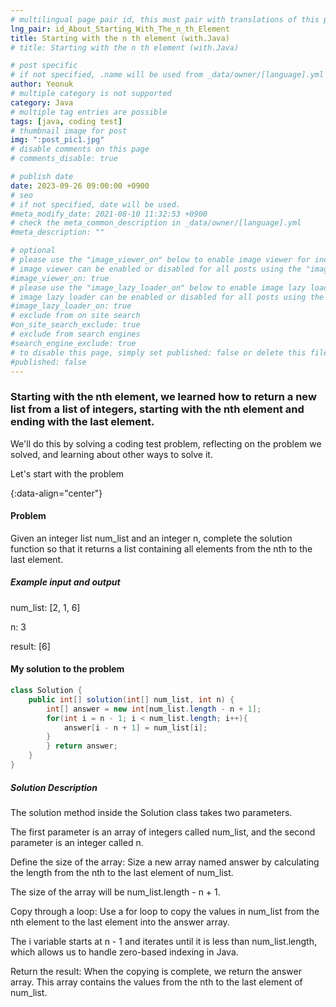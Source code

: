 ```yaml
---
# multilingual page pair id, this must pair with translations of this page. (This name must be unique)
lng_pair: id_About_Starting_With_The_n_th_Element
title: Starting with the n th element (with.Java)
# title: Starting with the n th element (with.Java)

# post specific
# if not specified, .name will be used from _data/owner/[language].yml
author: Yeonuk
# multiple category is not supported
category: Java
# multiple tag entries are possible
tags: [java, coding test]
# thumbnail image for post
img: ":post_pic1.jpg"
# disable comments on this page
# comments_disable: true

# publish date
date: 2023-09-26 09:00:00 +0900
# seo
# if not specified, date will be used.
#meta_modify_date: 2021-08-10 11:32:53 +0900
# check the meta_common_description in _data/owner/[language].yml
#meta_description: ""

# optional
# please use the "image_viewer_on" below to enable image viewer for individual pages or posts (_posts/ or [language]/_posts folders).
# image viewer can be enabled or disabled for all posts using the "image_viewer_posts: true" setting in _data/conf/main.yml.
#image_viewer_on: true
# please use the "image_lazy_loader_on" below to enable image lazy loader for individual pages or posts (_posts/ or [language]/_posts folders).
# image lazy loader can be enabled or disabled for all posts using the "image_lazy_loader_posts: true" setting in _data/conf/main.yml.
#image_lazy_loader_on: true
# exclude from on site search
#on_site_search_exclude: true
# exclude from search engines
#search_engine_exclude: true
# to disable this page, simply set published: false or delete this file
#published: false
---
```


<!-- outline-start -->

### Starting with the nth element, we learned how to return a new list from a list of integers, starting with the nth element and ending with the last element.

We'll do this by solving a coding test problem, reflecting on the problem we solved, and learning about other ways to solve it.

Let's start with the problem

{:data-align="center"}

<!-- outline-end -->

#### Problem

Given an integer list num_list and an integer n, complete the solution function so that it returns a list containing all elements from the nth to the last element.

##### Example input and output

num_list: [2, 1, 6]

n: 3

result: [6]

<!-- | start_num | end_num | result |
| --------- | ------- | ------ |
| 10 | 3 | 0 | -->

#### My solution to the problem

```java
class Solution {
    public int[] solution(int[] num_list, int n) {
        int[] answer = new int[num_list.length - n + 1];
        for(int i = n - 1; i < num_list.length; i++){
            answer[i - n + 1] = num_list[i];
        }
        } return answer;
    }
}
```

##### Solution Description

The solution method inside the Solution class takes two parameters.

The first parameter is an array of integers called num_list, and the second parameter is an integer called n.

Define the size of the array: Size a new array named answer by calculating the length from the nth to the last element of num_list.

The size of the array will be num_list.length - n + 1.

Copy through a loop: Use a for loop to copy the values in num_list from the nth element to the last element into the answer array.

The i variable starts at n - 1 and iterates until it is less than num_list.length, which allows us to handle zero-based indexing in Java.

Return the result: When the copying is complete, we return the answer array. This array contains the values from the nth to the last element of num_list.

